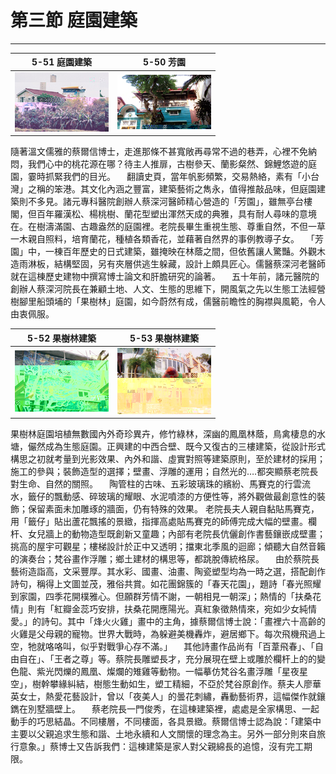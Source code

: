 # 第三節 庭園建築
---

| 5-51 庭園建築 | 5-50 芳園 |
| ----------------- | ----------------- |
| ![](img/5-51.jpg) | ![](img/5-50.jpg) |

隨著溫文儒雅的蔡爾信博士，走進那條不甚寬敞再尋常不過的巷弄，心裡不免納悶，我們心中的桃花源在哪？待主人推扉，古樹參天、蘭影粲然、錦鯉悠遊的庭園，霎時抓緊我們的目光。
　翻讀史頁，當年帆影頻繁，交易熱絡，素有「小台灣」之稱的笨港。其文化內涵之豐富，建築藝術之雋永，值得推敲品味，但庭園建築則不多見。諸元專科醫院創辦人蔡深河醫師精心營造的「芳園」，雖無亭台樓閣，但百年羅漢松、楊桃樹、蘭花型塑出渾然天成的典雅，具有耐人尋味的意境在。在樹濤滿園、古趣盎然的庭園裡。老院長畢生重視生態、尊重自然，不但一草一木親自照料，培育蘭花，種植各類香花，並藉著自然界的事例教導子女。
　「芳園」中，一棟百年歷史的日式建築，雖掩映在林蔭之間，但依舊讓人驚豔。外觀木造雨淋板，結構堅固，另有夾層供逃生躲藏，設計上頗具匠心。儒醫蔡深河老醫師就在這棟歷史建物中撰寫博士論文和肝膽研究的論著。 
　五十年前，諸元醫院的創辦人蔡深河院長在兼顧土地、人文、生態的思維下，開風氣之先以生態工法經營樹腳里船頭埔的「果樹林」庭園，如今蔚然有成，儒醫前瞻性的胸襟與風範，令人由衷佩服。

| 5-52 果樹林建築 | 5-53 果樹林建築 |
| ----------------- | ----------------- |
| ![](img/5-52.jpg) | ![](img/5-53.jpg) |

果樹林庭園培植無數國內外奇珍異卉，修竹綠林，深幽的鳳凰林蔭，鳥禽棲息的水塘，儼然成為生態庭園。正興建的中西合壁、既今又復古的三樓建築，從設計形式構思之初就考量到光影效果、內外和諧、虛實對照等建築原則，至於建材的採用；施工的參與；裝飾造型的選擇；壁畫、浮雕的運用；自然光的….都突顯蔡老院長對生命、自然的關照。
　陶管柱的古味、五彩玻璃珠的繽紛、馬賽克的行雲流水，籤仔的飄動感、碎玻璃的耀眼、水泥噴漆的方便性等，將外觀做最創意性的裝飾；保留素面未加雕琢的牆面，仍有特殊的效果。
老院長夫人親自黏貼馬賽克，用「籤仔」貼出蘆花飄搖的景緻，指揮高處貼馬賽克的師傅完成大幅的壁畫。欄杆、女兒牆上的動物造型既創新又童趣；內部有老院長伉儷創作書藝鑲嵌成壁畫；挑高的屋宇可觀星；樓梯設計於正中又透明；擋東北季風的迴廊；傾聽大自然音籟的演奏台；梵谷畫作浮雕；鄉土建材的構思等，都跳脫傳統格尿。 
　由於蔡院長藝術造詣高，文采豐厚。其水彩、國畫、油畫、陶瓷塑型均為一時之選，搭配創作詩句，稱得上文圖並茂，雅俗共賞。如花團錦簇的「春天花園」，題詩「春光照耀到家園，四季花開樸雅心。但願群芳情不謝，一朝相見一朝深」；熱情的「扶桑花情」則有「紅瓣金蕊巧安排，扶桑花開應陽光。真紅象徵熱情來，宛如少女純情愛。」的詩句。其中「烽火火雞」畫中的主角，據蔡爾信博士說：「畫裡六十高齡的火雞是父母親的寵物。世界大戰時，為躲避美機轟炸，避居鄉下。每次飛機飛過上空，牠就咯咯叫，似乎對戰爭心存不滿。」
　其他詩畫作品尚有「百葦飛春」、「自由自在」、「王者之尊」等。蔡院長雕塑長才，充分展現在壁上或雕於欄杆上的的變色龍、紫光閃爍的鳳凰、燦爛的雉雞等動物。一幅摹仿梵谷名畫浮雕「星夜星空」，樹幹攀緣糾結，樹態生動如生，塑工精細，不亞於梵谷原創作。蔡夫人廖華英女士，熱愛花藝設計，曾以「夜美人」的曇花刺繡，轟動藝術界，這幅傑作就鑲鐫在別墅牆壁上。 
　蔡老院長一門俊秀，在這棟建築裡，處處是全家構思、一起動手的巧思結晶。不同樓層，不同樓面，各具景緻。蔡爾信博士認為說：「建築中主要以父親追求生態和諧、土地永續和人文關懷的理念為主。另外一部分則來自旅行意象。」蔡博士又告訴我們：這棟建築是家人對父親綿長的追憶，沒有完工期限。